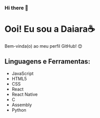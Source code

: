 ### Hi there 👋

<!--
**daiaradyba/daiaradyba** is a ✨ _special_ ✨ repository because its `README.md` (this file) appears on your GitHub profile.

Here are some ideas to get you started:

- 🔭 I’m currently working on ...
- 🌱 I’m currently learning ...
- 👯 I’m looking to collaborate on ...
- 🤔 I’m looking for help with ...
- 💬 Ask me about ...
- 📫 How to reach me: ...
- 😄 Pronouns: ...
- ⚡ Fun fact: ...
-->

# Ooi! Eu sou a Daiara☕

Bem-vinda(o) ao meu perfil GitHub! 😊

## Linguagens e Ferramentas:
- JavaScript
- HTML5
- CSS
- React
- React Native
- C
- Assembly
- Python
  
